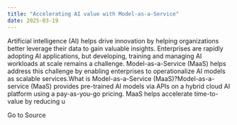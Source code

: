 ```yaml
---
title: "Accelerating AI value with Model-as-a-Service"
date: 2025-03-19
---
```


Artificial intelligence (AI) helps drive innovation by helping organizations better leverage their data to gain valuable insights. Enterprises are rapidly adopting AI applications, but developing, training and managing AI workloads at scale remains a challenge. Model-as-a-Service (MaaS) helps address this challenge by enabling enterprises to operationalize AI models as scalable services.What is Model-as-a-Service (MaaS)?Model-as-a-service (MaaS) provides pre-trained AI models via APIs on a hybrid cloud AI platform using a pay-as-you-go pricing. MaaS helps accelerate time-to-value by reducing u

Go to Source
